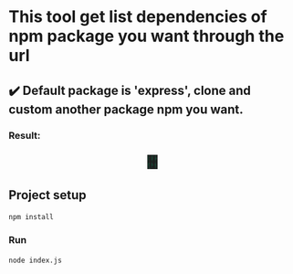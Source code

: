 # This tool get list dependencies of npm package you want through the url

## ✔️ Default package is 'express', clone and custom another package npm you want.

### Result:
<p align="center" style="margin-top:20px">
  <img src="https://github.com/wahinguyen/tool-get-dependencies-npm-package/blob/main/result-tool.png" alt="result" style="vertical-align:top; margin:4px" height="25px">
</p>


## Project setup
```
npm install
```

### Run
```
node index.js
```

